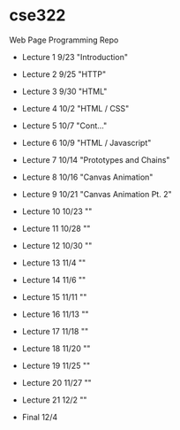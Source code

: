# cse322
Web Page Programming Repo

* Lecture 1  9/23  "Introduction"
* Lecture 2  9/25  "HTTP"
* Lecture 3  9/30  "HTML"
* Lecture 4  10/2  "HTML / CSS"
* Lecture 5  10/7  "Cont..."
* Lecture 6  10/9  "HTML / Javascript"
* Lecture 7  10/14 "Prototypes and Chains"
* Lecture 8  10/16 "Canvas Animation"
* Lecture 9  10/21 "Canvas Animation Pt. 2"
* Lecture 10 10/23 ""
* Lecture 11 10/28 ""
* Lecture 12 10/30 ""
* Lecture 13 11/4  ""
* Lecture 14 11/6  ""
* Lecture 15 11/11 ""
* Lecture 16 11/13 ""
* Lecture 17 11/18 ""
* Lecture 18 11/20 ""
* Lecture 19 11/25 ""
* Lecture 20 11/27 ""
* Lecture 21 12/2  ""

* Final 	   12/4 



